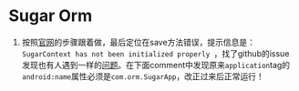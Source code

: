 ﻿# Sugar Orm

1. 按照[官网](http://satyan.github.io/sugar/index.html)的步骤跟着做，最后定位在save方法错误，提示信息是：`SugarContext has not been initialized properly `，找了github的issue发现也有人遇到一样的[问题](https://github.com/satyan/sugar/issues/477)。在下面comment中发现原来`application`tag的`android:name`属性必须是`com.orm.SugarApp`，改正过来后正常运行！





